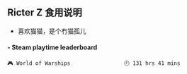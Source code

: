 ## Ricter Z 食用说明
- 喜欢猫猫，是个冇猫孤儿

<!-- steam-box start -->
#### - Steam playtime leaderboard
```text
🎮 World of Warships                 🕘 131 hrs 41 mins
```
<!-- Powered by https://github.com/YouEclipse/steam-box . -->
<!-- steam-box end -->

